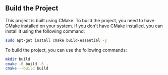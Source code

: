 
## Build the Project
This project is built using CMake. To build the project, you need to have CMake installed on your system. If you don't have CMake installed, you can install it using the following command:

```bash
sudo apt-get install cmake build-essential -y
```

To build the project, you can use the following commands:
```bash
mkdir build
cmake -B build -S .
cmake --build build
```





